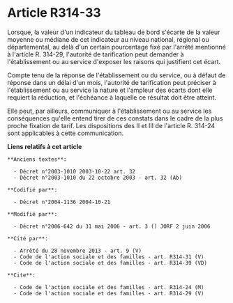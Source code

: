 # Article R314-33

Lorsque, la valeur d'un indicateur du tableau de bord s'écarte de la valeur moyenne ou médiane de cet indicateur au niveau
national, régional ou départemental, au delà d'un certain pourcentage fixé par l'arrêté mentionné à l'article R. 314-29,
l'autorité de tarification peut demander à l'établissement ou au service d'exposer les raisons qui justifient cet écart.

Compte tenu de la réponse de l'établissement ou du service, ou à défaut de réponse dans un délai d'un mois, l'autorité de
tarification peut préciser à l'établissement ou au service la nature et l'ampleur des écarts dont elle requiert la réduction,
et l'échéance à laquelle ce résultat doit être atteint.

Elle peut, par ailleurs, communiquer à l'établissement ou au service les conséquences qu'elle entend tirer de ces constats
dans le cadre de la plus proche fixation de tarif. Les dispositions des II et III de l'article R. 314-24 sont applicables à
cette communication.

**Liens relatifs à cet article**

	**Anciens textes**:

	  - Décret n°2003-1010 2003-10-22 art. 32
	  - Décret n°2003-1010 du 22 octobre 2003 - art. 32 (Ab)

	**Codifié par**:

	  - Décret n°2004-1136 2004-10-21

	**Modifié par**:

	  - Décret n°2006-642 du 31 mai 2006 - art. 3 () JORF 2 juin 2006

	**Cité par**:

	  - Arrêté du 28 novembre 2013 - art. 9 (V)
	  - Code de l'action sociale et des familles - art. R314-31 (V)
	  - Code de l'action sociale et des familles - art. R314-39 (VD)

	**Cite**:

	  - Code de l'action sociale et des familles - art. R314-24 (M)
	  - Code de l'action sociale et des familles - art. R314-29 (V)

